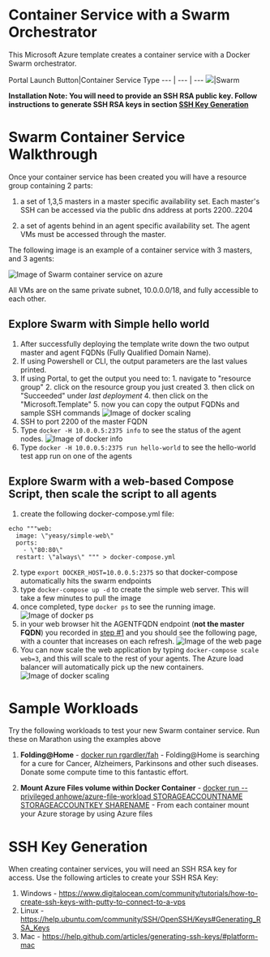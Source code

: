 # Container Service with a Swarm Orchestrator

This Microsoft Azure template creates a container service with a Docker Swarm orchestrator.

Portal Launch Button|Container Service Type
--- | --- | ---
<a href="https://portal.azure.com/#create/Microsoft.Template/uri/https%3A%2F%2Fraw.githubusercontent.com%2Frgardler%2Fazure-quickstart-templates%2Facs%2Facs-swarm-full-template%2Fazuredeploy.json" target="_blank"><img src="http://azuredeploy.net/deploybutton.png"/></a>|Swarm

**Installation Note: You will need to provide an SSH RSA public key.  Follow instructions to generate SSH RSA keys in section [SSH Key Generation](#ssh-key-generation)**

# Swarm Container Service Walkthrough

 Once your container service has been created you will have a resource group containing 2 parts:

1. a set of 1,3,5 masters in a master specific availability set.  Each master's SSH can be accessed via the public dns address at ports 2200..2204

2. a set of agents behind in an agent specific availability set.  The agent VMs must be accessed through the master.

The following image is an example of a container service with 3 masters, and 3 agents:

 ![Image of Swarm container service on azure](https://raw.githubusercontent.com/rgardler/azure-quickstart-templates/acs/acs-swarm-full-template/images/swarm.png)

 All VMs are on the same private subnet, 10.0.0.0/18, and fully accessible to each other.

## Explore Swarm with Simple hello world
 1. After successfully deploying the template write down the two output master and agent FQDNs (Fully Qualified Domain Name).
  1. If using Powershell or CLI, the output parameters are the last values printed.
  2. If using Portal, to get the output you need to:
    1. navigate to "resource group"
    2. click on the resource group you just created
    3. then click on "Succeeded" under *last deployment*
    4. then click on the "Microsoft.Template"
    5. now you can copy the output FQDNs and sample SSH commands
    ![Image of docker scaling](https://raw.githubusercontent.com/rgardler/azure-quickstart-templates/acs/acs-swarm-full-template/images/findingoutputs.png)
 2. SSH to port 2200 of the master FQDN
 3. Type `docker -H 10.0.0.5:2375 info` to see the status of the agent nodes.
 ![Image of docker info](https://raw.githubusercontent.com/rgardler/azure-quickstart-templates/acs/acs-swarm-full-template/images/dockerinfo.png)
 4. Type `docker -H 10.0.0.5:2375 run hello-world` to see the hello-world test app run on one of the agents

## Explore Swarm with a web-based Compose Script, then scale the script to all agents
 1. create the following docker-compose.yml file:
```
echo """web:
  image: \"yeasy/simple-web\"
  ports:
    - \"80:80\"
  restart: \"always\" """ > docker-compose.yml
```
 2.  type `export DOCKER_HOST=10.0.0.5:2375` so that docker-compose automatically hits the swarm endpoints
 4. type `docker-compose up -d` to create the simple web server.  This will take a few minutes to pull the image
 5. once completed, type `docker ps` to see the running image.
 ![Image of docker ps](https://raw.githubusercontent.com/rgardler/azure-quickstart-templates/acs/acs-swarm-full-template/images/dockerps.png)
 6. in your web browser hit the AGENTFQDN endpoint (**not the master FQDN**) you recorded in [step #1](#explore-swarm-with-simple-hello-world)  and you should see the following page, with a counter that increases on each refresh.
 ![Image of the web page](https://raw.githubusercontent.com/rgardler/azure-quickstart-templates/acs/acs-swarm-full-template/images/swarmbrowser.png)
 7. You can now scale the web application by typing `docker-compose scale web=3`, and this will scale to the rest of your agents.  The Azure load balancer will automatically pick up the new containers.
 ![Image of docker scaling](https://raw.githubusercontent.com/rgardler/azure-quickstart-templates/acs/acs-swarm-full-template/images/dockercomposescale.png)

# Sample Workloads

Try the following workloads to test your new Swarm container service.  Run these on Marathon using the examples above

1. **Folding@Home** - [docker run rgardler/fah](https://hub.docker.com/r/rgardler/fah/) - Folding@Home is searching for a cure for Cancer, Alzheimers, Parkinsons and other such diseases. Donate some compute time to this fantastic effort.

2. **Mount Azure Files volume within Docker Container** - [docker run --privileged anhowe/azure-file-workload STORAGEACCOUNTNAME STORAGEACCOUNTKEY SHARENAME](https://github.com/anhowe/azure-file-workload) - From each container mount your Azure storage by using Azure files

# SSH Key Generation

When creating container services, you will need an SSH RSA key for access.  Use the following articles to create your SSH RSA Key:

1. Windows - https://www.digitalocean.com/community/tutorials/how-to-create-ssh-keys-with-putty-to-connect-to-a-vps
2. Linux - https://help.ubuntu.com/community/SSH/OpenSSH/Keys#Generating_RSA_Keys
3. Mac - https://help.github.com/articles/generating-ssh-keys/#platform-mac
